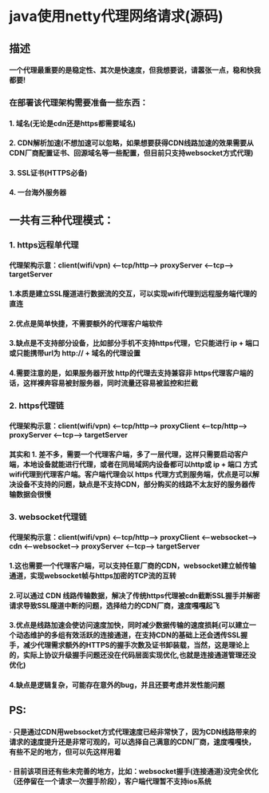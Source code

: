 # java使用netty代理网络请求(源码)

## 描述

#### 一个代理最重要的是稳定性、其次是快速度，但我想要说，请嚣张一点，稳和快我都要!

### 在部署该代理架构需要准备一些东西：

#### 1. 域名(无论是cdn还是https都需要域名)

#### 2. CDN解析加速(不想加速可以忽略，如果想要获得CDN线路加速的效果需要从CDN厂商配置证书、回源域名等一些配置，但目前只支持websocket方式代理)

#### 3. SSL证书(HTTPS必备)

#### 4. 一台海外服务器

## 一共有三种代理模式：

### 1. https远程单代理

#### 代理架构示意：client(wifi/vpn) <--tcp/http--> proxyServer <--tcp--> targetServer 

#### 1.本质是建立SSL隧道进行数据流的交互，可以实现wifi代理到远程服务端代理的直连

#### 2.优点是简单快捷，不需要额外的代理客户端软件

#### 3.缺点是不支持部分设备，比如部分手机不支持https代理，它只能进行 ip + 端口 或只能携带url为 http:// + 域名的代理设置

#### 4.需要注意的是，如果服务器开放 http的代理去支持兼容非 https代理客户端的话，这样裸奔容易被封服务器，同时流量还容易被监控和拦截

### 2. https代理链

#### 代理架构示意：client(wifi/vpn) <--tcp/http--> proxyClient <--tcp/http--> proxyServer <--tcp--> targetServer 

#### 其实和 1. 差不多，需要一个代理客户端，多了一层代理，这样只需要启动客户端，本地设备就能进行代理，或者在同局域网内设备都可以http或 ip + 端口 方式wifi代理到代理客户端。客户端代理会以 https 代理方式到服务端，优点是可以解决设备不支持的问题，缺点是不支持CDN，部分购买的线路不太友好的服务器传输数据会很慢

### 3. websocket代理链

#### 代理架构示意：client(wifi/vpn) <--tcp/http--> proxyClient <--websocket--> cdn <--websocket--> proxyServer <--tcp--> targetServer 

#### 1.这也需要一个代理客户端，可以支持任意厂商的CDN，websocket建立帧传输通道，实现websocket帧与https加密的TCP流的互转

#### 2.可以通过 CDN  线路传输数据，解决了传统https代理被cdn截断SSL握手并解密请求导致SSL隧道中断的问题，选择给力的CDN厂商，速度嘎嘎起飞

#### 3.优点是线路加速会使访问速度加快，同时减少数据传输的速度损耗(可以建立一个动态维护的多组有效活跃的连接通道，在支持CDN的基础上还会透传SSL握手，减少代理需求额外的HTTPS的握手次数及证书卸装载，当然，这是理论上的，实际上协议升级握手问题还没在代码层面实现优化,也就是连接通道管理还没优化)

#### 4.缺点是逻辑复杂，可能存在意外的bug，并且还要考虑并发性能问题


## PS:

#### · 只是通过CDN用websocket方式代理速度已经非常快了，因为CDN线路带来的请求的速度提升还是非常可观的，可以选择自己满意的CDN厂商，速度嘎嘎快，有些不足的地方，但可以先这样用着

#### · 目前该项目还有些未完善的地方，比如：websocket握手(连接通道)没完全优化（还停留在一个请求一次握手阶段），客户端代理暂不支持ios系统
